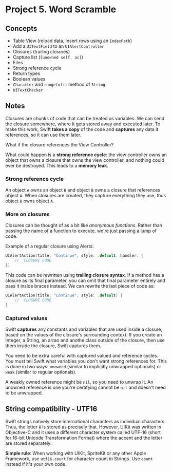 
# Project 5. Word Scramble

## Concepts

- Table View (reload data, insert rows using an `IndexPath`)
- Add a `UITextField` to an `UIAlertController`
- Closures (trailing closures)
- Capture list (`[unowned self, ac]`)
- Files
- Strong reference cycle
- Return types
- Boolean values
- `Character` and `range(of:)` method of `String`.
- `UITextChecker`

## Notes

Closures are chunks of code that can be treated as variables. We can send the closure somewhere, where it gets stored away and executed later. To make this work, Swift **takes a copy** of the code and **captures** any data it references, so it can use them later.

What if the closure references the View Controller?

What could happen is a **strong reference cycle**: the view controller owns an object that owns a closure that owns the view controller, and nothing could ever be destroyed. This leads to a **memory leak**.

### Strong reference cycle

An object `A` owns an object `B` and object `B` owns a closure that references object `A`. When closures are created, they capture everything they use, thus object `B` owns object `A`.

### More on closures

Closures can be thought of as a bit like *anonymous functions*. Rather than passing the name of a function to execute, we're just passing a lump of code.

Example of a regular closure using Alerts:

```swift
UIAlertAction(title: "Continue", style: .default, handler: {
	//	CLOSURE CODE
})
```

This code can be rewritten using **trailing closure syntax**. If a method has a closure as its final parameter, you can omit that final parameter entirely and pass it inside braces instead. We can rewrite the last piece of code as:

```swift
UIAlertAction(title: "Continue", style: .default) {
	//	CLOSURE CODE
}
```

### Captured values 

Swift **captures** any constants and variables that are used inside a closure, based on the values of the closure's surrounding context. If you create an Integer, a String, an arrao and anothe class outside of the closure, then use them inside the closure, Swift captures them.

You need to be extra careful with captured valued and reference cycles. You must tell Swift what variables you don't want strong references for. This is done in two ways: `unowned` (similar to implicitly unwrapped optionals) or `weak` (similar to regular optionals).

A weakly owned reference might be `nil`, so you need to unwrap it. An unowned reference is one you're certifying cannot be `nil` and doesn't need to be unwrapped. 

## String compatibility - UTF16

Swift strings natively store international characters as individual characters. Thus, the letter `é` is stored as precisely that. However, UIKit was written in Objective-C and it uses a different character system called UTF-16 (short for 16-bit Unicode Transformation Format) where the accent and the letter are stored separately.

**Simple rule**: When working with UIKit, SpriteKit or any other Apple Framework, use `utf16.count` for character count in Strings. Use `count` instead if it's your own code.

